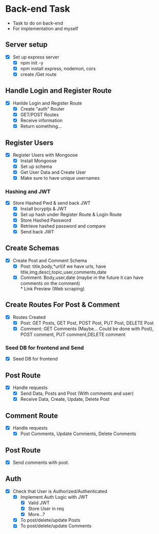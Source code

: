 # Back-end Task

-   Task to do on back-end
-   For implementation and myself

## Server setup

-   [x] Set up express server
    -   [x] npm init -y
    -   [x] npm install express, nodemon, cors
    -   [x] create /Get route

## Handle Login and Register Route

-   [x] Hanlde Login and Register Route
    -   [x] Create "auth" Router
    -   [x] GET/POST Routes
    -   [x] Receive information
    -   [x] Return something...

## Register Users

-   [x] Register Users with Mongoose
    -   [x] Install Mongoose
    -   [x] Set up schema
    -   [x] Get User Data and Create User
    -   [x] Make sure to have unique usernames

### Hashing and JWT

-   [x] Store Hashed Pwd & send back JWT
    -   [x] Install bcryptjs & JWT
    -   [x] Set up hash under Register Route & Login Route
    -   [x] Store Hashed Password
    -   [x] Retrieve hashed password and compare
    -   [x] Send back JWT

## Create Schemas

-   [x] Create Post and Comment Schema
    -   [x] Post: title,body,\*url(if we have urls, have title,img,desc),topic,user,comments,date
    -   [x] Comment: Body,user,date (maybe in the future it can have comments on the comment)<br> \* Link Preview (Web scraping)

## Create Routes For Post & Comment

-   [x] Routes Created
    -   [x] Post: GET Posts, GET Post, POST Post, PUT Post, DELETE Post
    -   [x] Comment: GET Comments (Maybe... Could be done with Post), POST comment, PUT comment,DELETE comment

### Seed DB for frontend and Send

-   [x] Seed DB for frontend

## Post Route

-   [x] Handle requests
    -   [x] Send Data, Posts and Post (With comments and user)
    -   [x] Receive Data, Create, Update, Delete Post

## Comment Route

-   [x] Handle requests
    -   [x] Post Comments, Update Comments, Delete Comments

## Post Route

-   [x] Send comments with post.

## Auth

-   [x] Check that User is Authorized/Authenticated
    -   [x] Implement Auth Logic with JWT
        -   [x] Valid JWT
        -   [x] Store User in req
        -   [x] More...?
    -   [x] To post/delete/update Posts
    -   [x] To post/delete/update Comments
